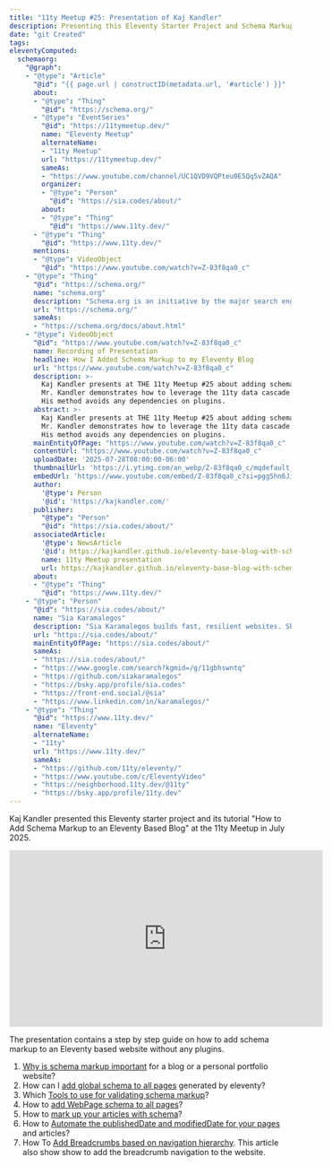 ```yaml
---
title: "11ty Meetup #25: Presentation of Kaj Kandler"
description: Presenting this Eleventy Starter Project and Schema Markup tutorial at 11ty Meetup #25
date: "git Created"
tags: 
eleventyComputed:
  schemaorg:
    "@graph":
    - "@type": "Article"
      "@id": "{{ page.url | constructID(metadata.url, '#article') }}"
      about:
      - "@type": "Thing"
        "@id": "https://schema.org/"
      - "@type": "EventSeries"
        "@id": "https://11tymeetup.dev/"
        name: "Eleventy Meetup"
        alternateName:
        - "11ty Meetup"
        url: "https://11tymeetup.dev/"
        sameAs:
        - "https://www.youtube.com/channel/UC1QVD9VQPteu0E5Qq5vZAQA"
        organizer:
        - "@type": "Person"
          "@id": "https://sia.codes/about/"
        about:
        - "@type": "Thing"
          "@id": "https://www.11ty.dev/"
      - "@type": "Thing"
        "@id": "https://www.11ty.dev/"
      mentions:
      - "@type": VideoObject
        "@id": "https://www.youtube.com/watch?v=Z-83f8qa0_c"
    - "@type": "Thing"
      "@id": "https://schema.org/"
      name: "schema.org"
      description: "Schema.org is an initiative by the major search engines to collaboratively create and maintain structured data on the Internet."
      url: "https://schema.org/"
      sameAs:
      - "https://schema.org/docs/about.html"
    - "@type": VideoObject
      "@id": "https://www.youtube.com/watch?v=Z-83f8qa0_c"
      name: Recording of Presentation
      headline: How I Added Schema Markup to my Eleventy Blog
      url: "https://www.youtube.com/watch?v=Z-83f8qa0_c"
      description: >-
        Kaj Kandler presents at THE 11ty Meetup #25 about adding schema markup to an 11ty website.
        Mr. Kandler demonstrates how to leverage the 11ty data cascade for adding schema markup. 
        His method avoids any dependencies on plugins.
      abstract: >-
        Kaj Kandler presents at THE 11ty Meetup #25 about adding schema markup to an 11ty website.
        Mr. Kandler demonstrates how to leverage the 11ty data cascade for adding schema markup. 
        His method avoids any dependencies on plugins.
      mainEntityOfPage: "https://www.youtube.com/watch?v=Z-83f8qa0_c"
      contentUrl: "https://www.youtube.com/watch?v=Z-83f8qa0_c"
      uploadDate: '2025-07-28T08:00:00-06:00'
      thumbnailUrl: 'https://i.ytimg.com/an_webp/Z-83f8qa0_c/mqdefault_6s.webp?du=3000&sqp=CJm4ocQG&rs=AOn4CLCfFZX4FpFwQgAxYgeig_QDkAWURg'
      embedUrl: 'https://www.youtube.com/embed/Z-83f8qa0_c?si=pgg5hn6Ji5NisdH_'
      author:
        '@type': Person
        '@id': 'https://kajkandler.com/'
      publisher:
        "@type": "Person"
        "@id": "https://sia.codes/about/"
      associatedArticle:
        '@type': NewsArticle
        '@id': https://kajkandler.github.io/eleventy-base-blog-with-schema/about/
        name: 11ty Meetup presentation
        url: https://kajkandler.github.io/eleventy-base-blog-with-schema/about/
      about:
      - "@type": "Thing"
        "@id": "https://www.11ty.dev/"
    - "@type": "Person"
      "@id": "https://sia.codes/about/"
      name: "Sia Karamalegos"
      description: "Sia Karamalegos builds fast, resilient websites. She specializes in optimizing web performance. Sia Karamalegos is a public speaker and organizes the Eleventy Meetup."
      url: "https://sia.codes/about/"
      mainEntityOfPage: "https://sia.codes/about/"
      sameAs:
      - "https://sia.codes/about/"
      - "https://www.google.com/search?kgmid=/g/11gbhswntq"
      - "https://github.com/siakaramalegos"
      - "https://bsky.app/profile/sia.codes"
      - "https://front-end.social/@sia"
      - "https://www.linkedin.com/in/karamalegos/"
    - "@type": "Thing"
      "@id": "https://www.11ty.dev/"
      name: "Eleventy"
      alternateName: 
      - "11ty"
      url: "https://www.11ty.dev/"
      sameAs:
      - "https://github.com/11ty/eleventy/"
      - "https://www.youtube.com/c/EleventyVideo"
      - "https://neighborhood.11ty.dev/@11ty"
      - "https://bsky.app/profile/11ty.dev"
---
```


Kaj Kandler presented this Eleventy starter project and its tutorial "How to Add Schema Markup to an Eleventy Based Blog" at the 11ty Meetup in July 2025.

<iframe width="560" height="315" 
  src="https://www.youtube.com/embed/Z-83f8qa0_c?si=PRIuNmR55TLtVkWR" 
  title="YouTube video player" 
  frameborder="0" 
  allow="accelerometer; autoplay; clipboard-write; encrypted-media; gyroscope; picture-in-picture; web-share" referrerpolicy="strict-origin-when-cross-origin" 
  allowfullscreen></iframe>

The presentation contains a step by step guide on how to add schema markup to an Eleventy based website without any plugins.

1. [Why is schema markup important](/blog/importance_of_schema_markup.md) for a blog or a personal portfolio website?
1. How can I [add global schema to all pages](/blog/adding_global_schema_to_eleventy.md) generated by eleventy?
1. Which [Tools to use for validating schema markup](/blog/tools_to_validate_schema.md)?
1. How to [add WebPage schema to all pages](/blog/adding_web_page_schema_globally.md)?
1. How to [mark up your articles with schema](/blog/schema_markup_for_articles.md)?
1. How to [Automate the publishedDate and modifiedDate for your pages](/blog/automating_dates_for_schema.md) and articles?
1. How To [Add Breadcrumbs based on navigation hierarchy](/blog/adding_breadcrumbs_with_schema.md). This article also show show to add the breadcrumb navigation to the website.
